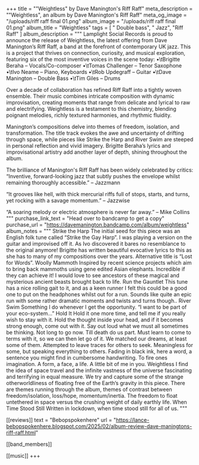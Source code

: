 +++
title = "\"Weightless\" by Dave Manington's Riff Raff"
meta_description = "\"Weightless\", an album by Dave Manington's Riff Raff"
meta_og_image = "/uploads/riff raff final 01.png"
album_image = "/uploads/riff raff final 01.png"
album_title = "Weightless"
tags = [ " Double bass", " Jazz", "Riff Raff" ]
album_description = """
Lamplight Social Records is proud to announce the release of Weightless, the latest offering from Dave Manington’s Riff Raff, a band at the forefront of contemporary UK jazz. This is a project that thrives on connection, curiosity, and musical exploration, featuring six of the most inventive voices in the scene today:
•\tBrigitte Beraha – Vocals/Co-composer
•\tTomas Challenger – Tenor Saxophone
•\tIvo Neame – Piano, Keyboards
•\tRob Updegraff – Guitar
•\tDave Manington – Double Bass
•\tTim Giles – Drums

Over a decade of collaboration has refined Riff Raff into a tightly woven ensemble. Their music combines intricate composition with dynamic improvisation, creating moments that range from delicate and lyrical to raw and electrifying. Weightless is a testament to this chemistry, blending poignant melodies, richly textured harmonies, and rhythmic fluidity.


Manington’s compositions delve into themes of freedom, isolation, and transformation. The title track evokes the awe and uncertainty of drifting through space, while pieces like Strike the Harp and River Swim are steeped in personal reflection and vivid imagery. Brigitte Beraha’s lyrics and improvisational artistry add another layer of depth, shining throughout the album.


The brilliance of Manington's Riff Raff has been widely celebrated by critics: 
“Inventive, forward-looking jazz that subtly pushes the envelope whilst remaining thoroughly accessible.” – Jazzmann


“It grooves like hell, with thick mercurial riffs full of stops, starts, and turns, yet rocking with a savage momentum.” – Jazzwise


“A soaring melody or electric atmosphere is never far away.” – Mike Collins
"""
purchase_link_text = "Head over to bandcamp to get a copy"
purchase_url = "https://davemanington.bandcamp.com/album/weightless"
album_notes = """
Strike the Harp
The initial seed for this piece was an English folk tune called “Strike the Gay Harp”. I was playing a version on the guitar and improvised off it. As Ivo discovered it bares no resemblance to the original anymore! Brigitte has written beautiful evocative lyrics to this as she has to many of my compositions over the years. Alternative title is “Lost for Words”. 
Woolly Mammoth
Inspired by recent science projects which aim to bring back mammoths using gene edited Asian elephants. Incredible if they can achieve it! I would love to see ancestors of these magical and mysterious ancient beasts brought back to life. 
Run the Gauntlet
This tune has a nice rolling gait to it, and as a keen runner I felt this could be a good one to put on the headphones whilst out for a run. Sounds like quite an epic run with some rather dramatic moments and twists and turns though..
River Swim 
Something I do whenever I get the opportunity. “I want to be part of your eco-system…”
Hold It 
Hold it one more time, and tell me if you really wish to stay with it. 
Hold the thought inside your head, and if it becomes strong enough, come out with it. 
Say out loud what we must all sometimes be thinking. Not long to go now. 
Till death do us part. 
Must learn to come to terms with it, so we can then let go of it.
We matched our dreams, at least some of them. Attempted to leave traces for others to seek. Meaningless for some, but speaking everything to others. 
Fading in black ink, here a word, a sentence you might find in cumbersome handwriting. 
To fire ones imagination. 
A form, a face, a life. 
A little bit of me in you.
Weightless
I find the idea of space travel and the infinite vastness of the universe fascinating and terrifying in equal measure. We try and capture some of the strange otherworldliness of floating free of the Earth’s gravity in this piece. There are themes running through the album, themes of contrast between freedom/isolation, loss/hope, momentum/inertia. The freedom to float untethered in space versus the crushing weight of daily earthly life.
When Time Stood Still 
Written in lockdown, when time stood still for all of us.
"""

[[reviews]]
text = "Bebopspokenhere"
url = "https://lance-bebopspokenhere.blogspot.com/2025/02/album-review-dave-maningtons-riff-raff.html"

[[band_members]]

[[music]]
+++

